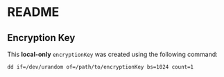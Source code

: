 # README

## Encryption Key

This **local-only** `encryptionKey` was created using the following command:

```shell
dd if=/dev/urandom of=/path/to/encryptionKey bs=1024 count=1
```
